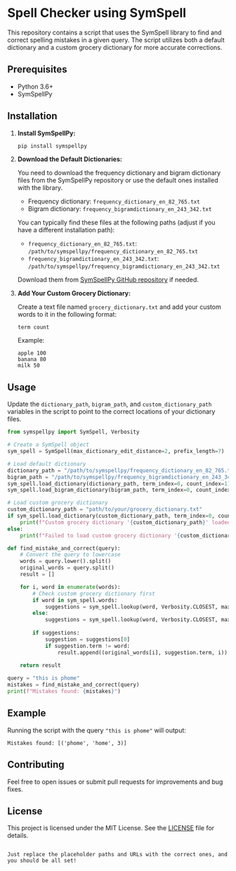 # Spell Checker using SymSpell

This repository contains a script that uses the SymSpell library to find and correct spelling mistakes in a given query. The script utilizes both a default dictionary and a custom grocery dictionary for more accurate corrections.

## Prerequisites

- Python 3.6+
- SymSpellPy

## Installation

1. **Install SymSpellPy:**

   ```sh
   pip install symspellpy
   

2. **Download the Default Dictionaries:**

   You need to download the frequency dictionary and bigram dictionary files from the SymSpellPy repository or use the default ones installed with the library.

   - Frequency dictionary: `frequency_dictionary_en_82_765.txt`
   - Bigram dictionary: `frequency_bigramdictionary_en_243_342.txt`

   You can typically find these files at the following paths (adjust if you have a different installation path):

   - `frequency_dictionary_en_82_765.txt`: `/path/to/symspellpy/frequency_dictionary_en_82_765.txt`
   - `frequency_bigramdictionary_en_243_342.txt`: `/path/to/symspellpy/frequency_bigramdictionary_en_243_342.txt`

   Download them from [SymSpellPy GitHub repository](https://github.com/mammothb/symspellpy) if needed.

3. **Add Your Custom Grocery Dictionary:**

   Create a text file named `grocery_dictionary.txt` and add your custom words to it in the following format:

   ```
   term count
   ```

   Example:
   ```
   apple 100
   banana 80
   milk 50
   ```

## Usage

Update the `dictionary_path`, `bigram_path`, and `custom_dictionary_path` variables in the script to point to the correct locations of your dictionary files.

```python
from symspellpy import SymSpell, Verbosity

# Create a SymSpell object
sym_spell = SymSpell(max_dictionary_edit_distance=2, prefix_length=7)

# Load default dictionary
dictionary_path = "/path/to/symspellpy/frequency_dictionary_en_82_765.txt"
bigram_path = "/path/to/symspellpy/frequency_bigramdictionary_en_243_342.txt"
sym_spell.load_dictionary(dictionary_path, term_index=0, count_index=1)
sym_spell.load_bigram_dictionary(bigram_path, term_index=0, count_index=2)

# Load custom grocery dictionary
custom_dictionary_path = "path/to/your/grocery_dictionary.txt"
if sym_spell.load_dictionary(custom_dictionary_path, term_index=0, count_index=1):
    print(f"Custom grocery dictionary '{custom_dictionary_path}' loaded successfully")
else:
    print(f"Failed to load custom grocery dictionary '{custom_dictionary_path}'")

def find_mistake_and_correct(query):
    # Convert the query to lowercase
    words = query.lower().split()
    original_words = query.split()
    result = []

    for i, word in enumerate(words):
        # Check custom grocery dictionary first
        if word in sym_spell.words:
            suggestions = sym_spell.lookup(word, Verbosity.CLOSEST, max_edit_distance=0)
        else:
            suggestions = sym_spell.lookup(word, Verbosity.CLOSEST, max_edit_distance=2)
        
        if suggestions:
            suggestion = suggestions[0]
            if suggestion.term != word:
                result.append((original_words[i], suggestion.term, i))
    
    return result

query = "this is phome"
mistakes = find_mistake_and_correct(query)
print(f"Mistakes found: {mistakes}")
```

## Example

Running the script with the query `"this is phome"` will output:

```
Mistakes found: [('phome', 'home', 3)]
```

## Contributing

Feel free to open issues or submit pull requests for improvements and bug fixes.

## License

This project is licensed under the MIT License. See the [LICENSE](LICENSE) file for details.
```

Just replace the placeholder paths and URLs with the correct ones, and you should be all set!
